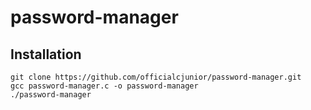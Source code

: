 # password-manager

## Installation 

```
git clone https://github.com/officialcjunior/password-manager.git
gcc password-manager.c -o password-manager
./password-manager

```

